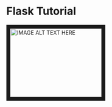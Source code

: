 # Flask Tutorial 

<a href="http://www.youtube.com/watch?feature=player_embedded&v=Z1RJmh_OqeA
" target="_blank"><img src="http://img.youtube.com/vi/YOUTUBE_VIDEO_ID_HERE/0.jpg" 
alt="IMAGE ALT TEXT HERE" width="240" height="180" border="10" /></a>
